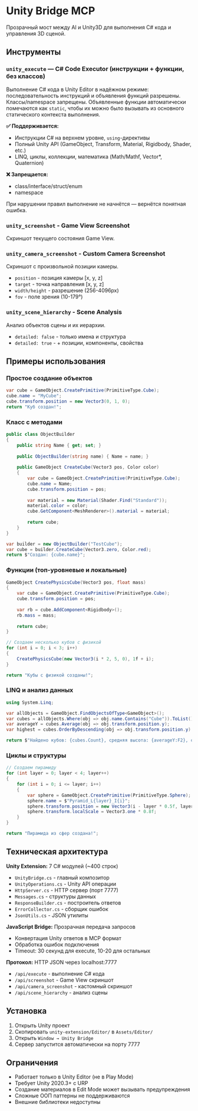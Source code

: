 # Unity Bridge MCP

Прозрачный мост между AI и Unity3D для выполнения C# кода и управления 3D сценой.

## Инструменты

### `unity_execute` — C# Code Executor (инструкции + функции, без классов)
Выполнение C# кода в Unity Editor в надёжном режиме: последовательность инструкций и объявления функций разрешены. Классы/namespace запрещены. Объявленные функции автоматически помечаются как `static`, чтобы их можно было вызывать из основного статического контекста выполнения.

**✅ Поддерживается:**
- Инструкции C# на верхнем уровне, `using`-директивы
- Полный Unity API (GameObject, Transform, Material, Rigidbody, Shader, etc.)
- LINQ, циклы, коллекции, математика (Math/Mathf, Vector*, Quaternion)

**❌ Запрещается:**
- class/interface/struct/enum
- namespace

При нарушении правил выполнение не начнётся — вернётся понятная ошибка.

### `unity_screenshot` - Game View Screenshot
Скриншот текущего состояния Game View.

### `unity_camera_screenshot` - Custom Camera Screenshot  
Скриншот с произвольной позиции камеры.
- `position` - позиция камеры [x, y, z]
- `target` - точка направления [x, y, z]
- `width/height` - разрешение (256-4096px)
- `fov` - поле зрения (10-179°)

### `unity_scene_hierarchy` - Scene Analysis
Анализ объектов сцены и их иерархии.
- `detailed: false` - только имена и структура
- `detailed: true` - + позиции, компоненты, свойства

## Примеры использования

### Простое создание объектов
```csharp
var cube = GameObject.CreatePrimitive(PrimitiveType.Cube);
cube.name = "MyCube";
cube.transform.position = new Vector3(0, 1, 0);
return "Куб создан!";
```

### Класс с методами
```csharp
public class ObjectBuilder
{
    public string Name { get; set; }
    
    public ObjectBuilder(string name) { Name = name; }
    
    public GameObject CreateCube(Vector3 pos, Color color)
    {
        var cube = GameObject.CreatePrimitive(PrimitiveType.Cube);
        cube.name = Name;
        cube.transform.position = pos;
        
        var material = new Material(Shader.Find("Standard"));
        material.color = color;
        cube.GetComponent<MeshRenderer>().material = material;
        
        return cube;
    }
}

var builder = new ObjectBuilder("TestCube");
var cube = builder.CreateCube(Vector3.zero, Color.red);
return $"Создан: {cube.name}";
```

### Функции (топ-уровневые и локальные)
```csharp
GameObject CreatePhysicsCube(Vector3 pos, float mass)
{
    var cube = GameObject.CreatePrimitive(PrimitiveType.Cube);
    cube.transform.position = pos;
    
    var rb = cube.AddComponent<Rigidbody>();
    rb.mass = mass;
    
    return cube;
}

// Создаем несколько кубов с физикой
for (int i = 0; i < 3; i++)
{
    CreatePhysicsCube(new Vector3(i * 2, 5, 0), 1f + i);
}

return "Кубы с физикой созданы!";
```

### LINQ и анализ данных
```csharp
using System.Linq;

var allObjects = GameObject.FindObjectsOfType<GameObject>();
var cubes = allObjects.Where(obj => obj.name.Contains("Cube")).ToList();
var averageY = cubes.Average(obj => obj.transform.position.y);
var highest = cubes.OrderByDescending(obj => obj.transform.position.y).First();

return $"Найдено кубов: {cubes.Count}, средняя высота: {averageY:F2}, самый высокий: {highest.name}";
```

### Циклы и структуры
```csharp
// Создаем пирамиду
for (int layer = 0; layer < 4; layer++)
{
    for (int i = 0; i <= layer; i++)
    {
        var sphere = GameObject.CreatePrimitive(PrimitiveType.Sphere);
        sphere.name = $"Pyramid_L{layer}_I{i}";
        sphere.transform.position = new Vector3(i - layer * 0.5f, layer, 0);
        sphere.transform.localScale = Vector3.one * 0.8f;
    }
}

return "Пирамида из сфер создана!";
```

## Техническая архитектура

**Unity Extension:** 7 C# модулей (~400 строк)
- `UnityBridge.cs` - главный композитор
- `UnityOperations.cs` - Unity API операции  
- `HttpServer.cs` - HTTP сервер (порт 7777)
- `Messages.cs` - структуры данных
- `ResponseBuilder.cs` - построитель ответов
- `ErrorCollector.cs` - сборщик ошибок
- `JsonUtils.cs` - JSON утилиты

**JavaScript Bridge:** Прозрачная передача запросов
- Конвертация Unity ответов в MCP формат
- Обработка ошибок подключения
- Timeout: 30 секунд для execute, 10-20 для остальных

**Протокол:** HTTP JSON через localhost:7777
- `/api/execute` - выполнение C# кода
- `/api/screenshot` - Game View скриншот  
- `/api/camera_screenshot` - кастомный скриншот
- `/api/scene_hierarchy` - анализ сцены

## Установка

1. Открыть Unity проект
2. Скопировать `unity-extension/Editor/` в `Assets/Editor/`
3. Открыть `Window → Unity Bridge`
4. Сервер запустится автоматически на порту 7777

## Ограничения

- Работает только в Unity Editor (не в Play Mode)
- Требует Unity 2020.3+ с URP
- Создание материалов в Edit Mode может вызывать предупреждения
- Сложные ООП паттерны не поддерживаются
- Внешние библиотеки недоступны 